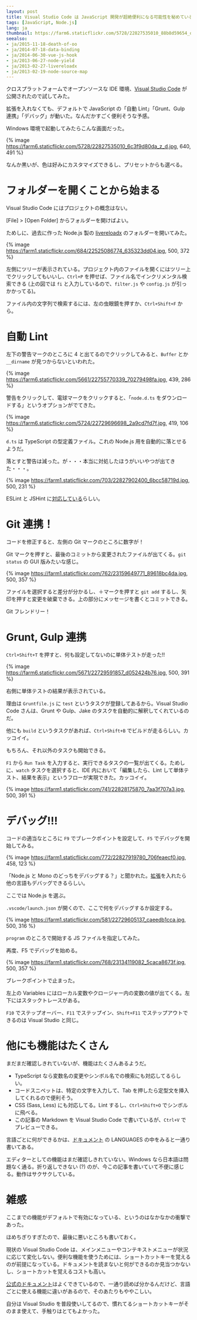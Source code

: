 ```yaml
---
layout: post
title: Visual Studio Code は JavaScript 開発が超絶便利になる可能性を秘めている！
tags: [JavaScript, Node.js] 
lang: ja
thumbnail: https://farm6.staticflickr.com/5728/22827535010_88b8d59654_o_d.png
seealso:
- ja/2015-11-18-death-of-oo
- ja/2014-07-18-data-binding
- ja/2014-06-30-vue-js-hook
- ja/2013-06-27-node-yield
- ja/2013-02-27-livereloadx
- ja/2013-02-19-node-source-map
---
```

クロスプラットフォームでオープンソースな IDE 環境、[Visual Studio Code](https://code.visualstudio.com/) が公開されたので試してみた。

拡張を入れなくても、デフォルトで JavaScript の「自動 Lint」「Grunt、Gulp 連携」「デバッグ」が動いた。なんだかすごく便利そうな予感。

Windows 環境で起動してみたらこんな画面だった。

{% image https://farm6.staticflickr.com/5728/22827535010_6c3f9d80da_z_d.jpg, 640, 491 %}

なんか黒いが、色は好みにカスタマイズできるし、プリセットからも選べる。

フォルダーを開くことから始まる
==============================

Visual Studio Code にはプロジェクトの概念はない。

[File] > [Open Folder] からフォルダーを開けばよい。

ためしに、過去に作った Node.js 製の [livereloadx](https://github.com/nitoyon/livereloadx) のフォルダーを開いてみた。

{% image https://farm1.staticflickr.com/684/22525086774_635323dd04.jpg, 500, 372 %}

左側にツリーが表示されている。プロジェクト内のファイルを開くにはツリー上でクリックしてもいいし、`Ctrl+P` を押せば、ファイル名でインクリメンタル検索できる (上の図では `fi` と入力しているので、`filter.js` や `config.js` が引っかかってる)。

ファイル内の文字列で検索するには、左の虫眼鏡を押すか、`Ctrl+Shift+F` から。


自動 Lint
=========

左下の警告マークのところに 4 と出てるのでクリックしてみると、`Buffer` とか `__dirname` が見つからないといわれた。

{% image https://farm6.staticflickr.com/5661/22755770339_70279498fa.jpg, 439, 286 %}

警告をクリックして、電球マークをクリックすると、「`node.d.ts` をダウンロードする」というオプションがでてきた。

{% image https://farm6.staticflickr.com/5724/22729696698_2a9cd7fd7f.jpg, 419, 106 %}

`d.ts` は TypeScript の型定義ファイル。これの Node.js 用を自動的に落とせるようだ。

落とすと警告は減った。が・・・本当に対処したほうがいいやつが出てきた・・・。

{% image https://farm1.staticflickr.com/703/22827902400_6bcc58719d.jpg, 500, 231 %}

ESLint と JSHint に[対応している](https://code.visualstudio.com/docs/languages/javascript#_javascript-linters-eslint-jshint)らしい。

Git 連携！
==========

コードを修正すると、左側の Git マークのところに数字が！

Git マークを押すと、最後のコミットから変更されたファイルが出てくる。`git status` の GUI 版みたいな感じ。

{% image https://farm1.staticflickr.com/762/23159649771_89618bc4da.jpg, 500, 357 %}

ファイルを選択すると差分が分かるし、＋マークを押すと `git add` するし、矢印を押すと変更を破棄できる。上の部分にメッセージを書くとコミットできる。

Git フレンドリー！


Grunt, Gulp 連携
================

`Ctrl+Shift+T` を押すと、何も設定してないのに単体テストが走った!!

{% image https://farm6.staticflickr.com/5671/22729591857_d052424b76.jpg, 500, 391 %}

右側に単体テストの結果が表示されている。

理由は `Gruntfile.js` に `test` というタスクが登録してあるから。Visual Studio Code さんは、Grunt や Gulp、Jake のタスクを自動的に解釈してくれているのだ。

他にも `build` というタスクがあれば、`Ctrl+Shift+B` でビルドが走るらしい。カッコイイ。

もちろん、それ以外のタスクも開始できる。

`F1` から `Run Task` を入力すると、実行できるタスクの一覧が出てくる。ためしに、`watch` タスクを選択すると、IDE 内において「編集したら、Lint して単体テスト、結果を表示」というフローが実現できた。カッコイイ。

{% image https://farm1.staticflickr.com/741/22828175870_7aa3f707a3.jpg, 500, 391 %}

デバッグ!!!
===========

コードの適当なところに `F9` でブレークポイントを設定して、`F5` でデバッグを開始してみる。

{% image https://farm1.staticflickr.com/772/22827919780_706feaecf0.jpg, 458, 123 %}

「Node.js と Mono のどっちをデバッグする？」と聞かれた。[拡張](https://marketplace.visualstudio.com/vscode/Debuggers)を入れたら他の言語もデバッグできるらしい。

ここでは Node.js を選ぶ。

`.vscode/launch.json` が開くので、ここで何をデバッグするか設定する。

{% image https://farm1.staticflickr.com/581/22729605137_caeedb1cca.jpg, 500, 316 %}

`program` のところで開始する JS ファイルを指定してみた。

再度、F5 でデバッグを始める。

{% image https://farm1.staticflickr.com/768/23134119082_5caca8673f.jpg, 500, 357 %}

ブレークポイントで止まった。

左上の Variables にはローカル変数やクロージャー内の変数の値が出てくる。左下にはスタックトレースがある。

`F10` でステップオーバー、`F11` でステップイン、`Shift+F11` でステップアウトできるのは Visual Studio と同じ。


他にも機能はたくさん
====================

まだまだ確認しきれていないが、機能はたくさんあるようだ。

* TypeScript なら変数名の変更やシンボル名での検索にも対応してるらしい。
* コードスニペットは、特定の文字を入力して、Tab を押したら定型文を挿入してくれるので便利そう。
* CSS (Sass, Less) にも対応してる。Lint するし、`Ctrl+Shift+O` でシンボルに飛べる。
* この記事の Markdown を Visual Studio Code で書いているが、`Ctrl+V` でプレビューできる。

言語ごとに何ができるかは、[ドキュメント](https://code.visualstudio.com/docs/languages/overview) の LANGUAGES の中をみると一通り書いてある。

エディターとしての機能はまだ確認しきれていない。Windows なら日本語は問題なく通る。折り返しできない (?) のが、今この記事を書いていて不便に感じる。動作はサクサクしている。


雑感
====

ここまでの機能がデフォルトで有効になっている、というのはなかなかの衝撃であった。

ほめちぎりすぎたので、最後に悪いところも書いておく。

現状の Visual Studio Code は、メインメニューやコンテキストメニューが状況に応じて変化しない。便利な機能を使うためには、ショートカットキーを覚えるのが前提になっている。ドキュメントを読まないと何ができるのか見当つかないし、ショートカットを覚えるコストも高い。

[公式のドキュメント](https://code.visualstudio.com/docs/)はよくできているので、一通り読めば分かるんだけど、言語ごとに使える機能に違いがあるので、そのあたりもややこしい。
	
自分は Visual Studio を普段使いしてるので、慣れてるショートカットキーがそのまま使えて、手触りはとてもよかった。

